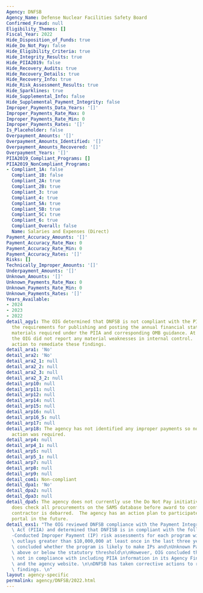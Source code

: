 ```yaml
---
Agency: DNFSB
Agency_Name: Defense Nuclear Facilities Safety Board
Confirmed_Fraud: null
Eligibility_Themes: []
Fiscal_Year: 2022
Hide_Disposition_of_Funds: true
Hide_Do_Not_Pay: false
Hide_Eligibility_Criteria: true
Hide_Integrity_Results: true
Hide_PIIA2019: false
Hide_Recovery_Audits: true
Hide_Recovery_Details: true
Hide_Recovery_Info: true
Hide_Risk_Assessment_Results: true
Hide_Sparklines: true
Hide_Supplemental_Info: false
Hide_Supplemental_Payment_Integrity: false
Improper_Payments_Data_Years: '[]'
Improper_Payments_Rate_Max: 0
Improper_Payments_Rate_Min: 0
Improper_Payments_Rates: '[]'
Is_Placeholder: false
Overpayment_Amounts: '[]'
Overpayment_Amounts_Identified: '[]'
Overpayment_Amounts_Recovered: '[]'
Overpayment_Years: '[]'
PIIA2019_Compliant_Programs: []
PIIA2019_NonCompliant_Programs:
- Compliant_1A: false
  Compliant_1B: false
  Compliant_2A: true
  Compliant_2B: true
  Compliant_3: true
  Compliant_4: true
  Compliant_5A: true
  Compliant_5B: true
  Compliant_5C: true
  Compliant_6: true
  Compliant_Overall: false
  Name: Salaries and Expenses (Direct)
Payment_Accuracy_Amounts: '[]'
Payment_Accuracy_Rate_Max: 0
Payment_Accuracy_Rate_Min: 0
Payment_Accuracy_Rates: '[]'
Risks: []
Technically_Improper_Amounts: '[]'
Underpayment_Amounts: '[]'
Unknown_Amounts: '[]'
Unknown_Payments_Rate_Max: 0
Unknown_Payments_Rate_Min: 0
Unknown_Payments_Rates: '[]'
Years_Available:
- 2024
- 2023
- 2022
detail_agy1: The OIG determined that DNFSB is not compliant with the PIIA only in
  the requirements for publishing and posting the annual financial statement and accompanying
  materials required under the PIIA and corresponding OMB guidance. At the same time,
  the OIG did not report any material weaknesses in internal control.  DNFSB has taken
  action to remediate these findings.
detail_ara1: 'No'
detail_ara2: 'No'
detail_ara2_1: null
detail_ara2_2: null
detail_ara2_3: null
detail_ara2_3_2: null
detail_arp10: null
detail_arp11: null
detail_arp12: null
detail_arp14: null
detail_arp15: null
detail_arp16: null
detail_arp16_5: null
detail_arp17: null
detail_arp18: The agency has not identified any improper payments so no additional
  action was required.
detail_arp4: null
detail_arp4_1: null
detail_arp5: null
detail_arp5_1: null
detail_arp7: null
detail_arp8: null
detail_arp9: null
detail_com1: Non-compliant
detail_dpa1: 'No'
detail_dpa2: null
detail_dpa3: null
detail_dpa5: The agency does not currently use the Do Not Pay initiative portal but
  does check all procurements on the SAMS database before award to confirm if the
  contractor is debarred.  The agency has an action plan to participate in the DNP
  portal in the future.
detail_exs1: "The OIG reviewed DNFSB compliance with the Payment Integrity Information\
  \ Act (PIIA) and determined that DNFISB is in compliant with the following:\n\n\
  -Conducted Improper Payment (IP) risk assessments for each program with\nannual\
  \ outlays greater than $10,000,000 at least once in the last three years\n-Adequately\
  \ concluded whether the program is likely to make IPs and\nUnknown Payments (UP)\
  \ above or below the statutory threshold\n\nHowever, OIG concluded that DNFSB is\
  \ not in compliance with including PIIA information in its Agency Financial Report\
  \ and the agency website. \n\nDNFSB has taken corrective actions to remediate these\
  \ findings. \n"
layout: agency-specific
permalink: agency/DNFSB/2022.html
---
```

